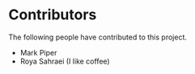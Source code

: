 # Contributors

The following people have contributed to this project.

* Mark Piper
* Roya Sahraei (I like coffee)


